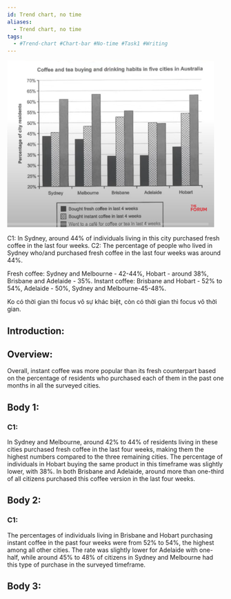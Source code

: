 ```yaml
---
id: Trend chart, no time
aliases:
  - Trend chart, no time
tags:
  - #Trend-chart #Chart-bar #No-time #Task1 #Writing
---
```



![W1_chart_1.png](assets/W1_chart_1.png)

C1: In Sydney, around 44% of individuals living in this city purchased fresh coffee in the last four weeks.
C2: The percentage of people who lived in Sydney who/and purchased fresh coffee in the last four weeks was around 44%. 

Fresh coffee: Sydney and Melbourne - 42-44%, Hobart - around 38%, Brisbane and Adelaide - 35%.
Instant coffee: Brisbane and Hobart - 52% to 54%, Adelaide - 50%, Sydney and Melbourne-45-48%.


Ko có thời gian thì focus vô sự khác biệt, còn có thời gian thì focus vô thời gian.

## Introduction:


## Overview:
Overall, instant coffee was more popular than its fresh counterpart based on the percentage of residents who purchased each of them in the past one months in all the surveyed cities.

## Body 1:
### C1:
In Sydney and Melbourne, around 42% to 44% of residents living in these cities purchased fresh coffee in the last four weeks, making them the highest numbers compared to the three remaining cities. The percentage of individuals in Hobart buying the same product in this timeframe was slightly lower, with 38%. In both Brisbane and Adelaide, around more than one-third of all citizens purchased this coffee version in the last four weeks.

## Body 2:
### C1:
The percentages of individuals living in Brisbane and Hobart purchasing instant coffee in the past four weeks were from 52% to 54%, the highest among all other cities. The rate was slightly lower for Adelaide with one-half, while around 45% to 48% of citizens in Sydney and Melbourne had this type of purchase in the surveyed timeframe.

## Body 3:
